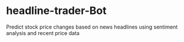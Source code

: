 # headline-trader-Bot
Predict stock price changes based on news headlines using sentiment analysis and recent price data
